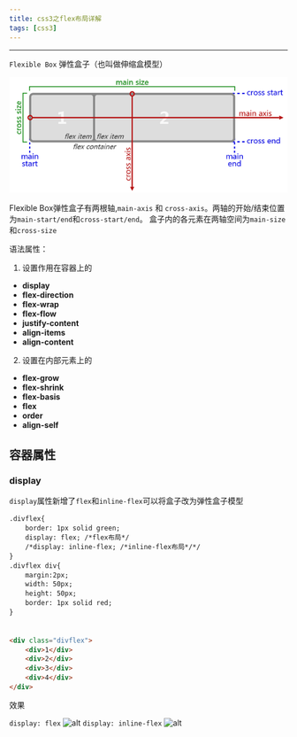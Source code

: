 ```yaml
---
title: css3之flex布局详解
tags: [css3]
---
```

---------------------------------------
`Flexible Box` 弹性盒子（也叫做伸缩盒模型）

<!--more-->

![alt](/images/css3之flex布局详解/flex.png)

Flexible Box弹性盒子有两根轴,`main-axis` 和 `cross-axis`。两轴的开始/结束位置为`main-start/end`和`cross-start/end`。
盒子内的各元素在两轴空间为`main-size`和`cross-size`

语法属性：

1. 设置作用在容器上的

* **display**
* **flex-direction**
* **flex-wrap**
* **flex-flow**
* **justify-content**
* **align-items**
* **align-content**

2. 设置在内部元素上的

* **flex-grow**
* **flex-shrink**
* **flex-basis**
* **flex**
* **order**
* **align-self**

## 容器属性

### display

`display`属性新增了`flex`和`inline-flex`可以将盒子改为弹性盒子模型

```html
.divflex{
	border: 1px solid green;
	display: flex; /*flex布局*/  
	/*display: inline-flex; /*inline-flex布局*/*/  
}
.divflex div{
	margin:2px;
	width: 50px;
	height: 50px;
	border: 1px solid red;
}


<div class="divflex">
	<div>1</div>
	<div>2</div>
	<div>3</div>
	<div>4</div>
</div>

```

效果

`display: flex`
![alt]()
`display: inline-flex`
![alt]()

>